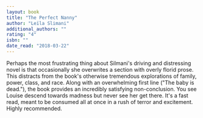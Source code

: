 ```yaml
---
layout: book
title: "The Perfect Nanny"
author: "Leïla Slimani"
additional_authors: ""
rating: "4"
isbn: ""
date_read: "2018-03-22"
---
```


Perhaps the most frustrating thing about Silmani's driving and distressing novel is that occasionally she overwrites a section with overly florid prose. This distracts from the book's otherwise tremendous explorations of family, power, class, and race. Along with an overwhelming first line ("The baby is dead."), the book provides an incredibly satisfying non-conclusion. You see Louise descend towards madness but never see her get there. It's a fast read, meant to be consumed all at once in a rush of terror and excitement. Highly recommended.
